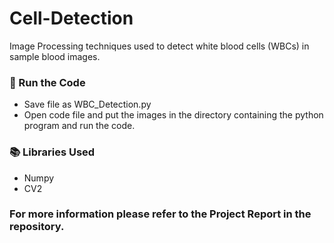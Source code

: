 # Cell-Detection
Image Processing techniques used to detect white blood cells (WBCs) in sample blood images. 

### :key: Run the Code
* Save file as WBC_Detection.py
* Open code file and put the images in the directory containing the python program and run the code.

### :books: Libraries Used
* Numpy
* CV2

### For more information please refer to the Project Report in the repository.
